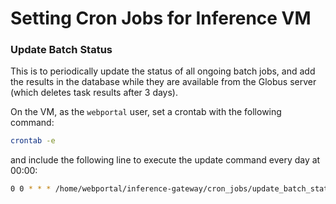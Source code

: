 # Setting Cron Jobs for Inference VM

### Update Batch Status

This is to periodically update the status of all ongoing batch jobs, and add the results in the database while they are available from the Globus server (which deletes task results after 3 days).

On the VM, as the `webportal` user, set a crontab with the following command:
```bash
crontab -e
```
and include the following line to execute the update command every day at 00:00:
```bash
0 0 * * * /home/webportal/inference-gateway/cron_jobs/update_batch_status.sh
```